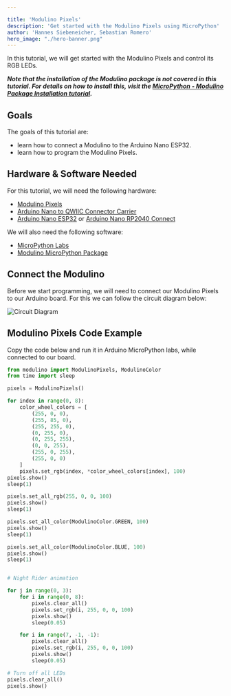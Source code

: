 ```yaml
---

title: 'Modulino Pixels'
description: 'Get started with the Modulino Pixels using MicroPython'
author: 'Hannes Siebeneicher, Sebastian Romero'
hero_image: "./hero-banner.png"
---
```


In this tutorial, we will get started with the Modulino Pixels and control its RGB LEDs.

***Note that the installation of the Modulino package is not covered in this tutorial. For details on how to install this, visit the [MicroPython - Modulino Package Installation tutorial](/micropython/modulinos/installation).***

## Goals

The goals of this tutorial are:

- learn how to connect a Modulino to the Arduino Nano ESP32.
- learn how to program the Modulino Pixels.

## Hardware & Software Needed

For this tutorial, we will need the following hardware:
- [Modulino Pixels](https://store.arduino.cc/products/plug-and-make-kit)
- [Arduino Nano to QWIIC Connector Carrier]()
- [Arduino Nano ESP32](https://store.arduino.cc/products/nano-esp32?queryID=undefined) or [Arduino Nano RP2040 Connect](https://store.arduino.cc/en-se/products/arduino-nano-rp2040-connect)

We will also need the following software:
- [MicroPython Labs](https://lab-micropython.arduino.cc/)
- [Modulino MicroPython Package](https://github.com/arduino/arduino-modulino-mpy)

## Connect the Modulino

Before we start programming, we will need to connect our Modulino Pixels to our Arduino board. For this we can follow the circuit diagram below:

![Circuit Diagram]()

## Modulino Pixels Code Example

Copy the code below and run it in Arduino MicroPython labs, while connected to our board.

```python
from modulino import ModulinoPixels, ModulinoColor
from time import sleep

pixels = ModulinoPixels()

for index in range(0, 8):
    color_wheel_colors = [
        (255, 0, 0),
        (255, 85, 0),
        (255, 255, 0),
        (0, 255, 0),
        (0, 255, 255),
        (0, 0, 255),
        (255, 0, 255),
        (255, 0, 0)
    ]
    pixels.set_rgb(index, *color_wheel_colors[index], 100)
pixels.show()
sleep(1)

pixels.set_all_rgb(255, 0, 0, 100)
pixels.show()
sleep(1)

pixels.set_all_color(ModulinoColor.GREEN, 100)
pixels.show()
sleep(1)

pixels.set_all_color(ModulinoColor.BLUE, 100)
pixels.show()
sleep(1)


# Night Rider animation

for j in range(0, 3):
    for i in range(0, 8):
        pixels.clear_all()
        pixels.set_rgb(i, 255, 0, 0, 100)
        pixels.show()
        sleep(0.05)

    for i in range(7, -1, -1):
        pixels.clear_all()
        pixels.set_rgb(i, 255, 0, 0, 100)
        pixels.show()
        sleep(0.05)

# Turn off all LEDs
pixels.clear_all()    
pixels.show()
````
